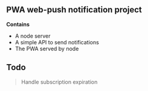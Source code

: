 ## PWA web-push notification project

**Contains** 
- A node server
- A simple API to send notifications
- The PWA served by node

## Todo

>Handle subscription expiration